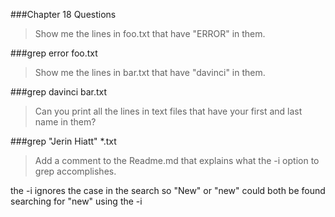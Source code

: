 ###Chapter 18 Questions


>Show me the lines in foo.txt that have "ERROR" in them.

###grep error foo.txt

>Show me the lines in bar.txt that have "davinci" in them.

###grep davinci bar.txt

>Can you print all the lines in text files that have your first and last name in them?

###grep "Jerin Hiatt" *.txt

>Add a comment to the Readme.md that explains what the -i option to grep accomplishes.

the -i ignores the case in the search so "New" or "new" could both be found searching for "new" using the -i

